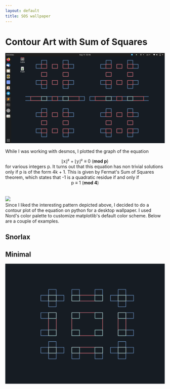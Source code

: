 ```yaml
---
layout: default
title: SOS wallpaper
---
```


# Contour Art with Sum of Squares  

<img src = "images/wallpaper_art_1.png?raw=true"/>

While I was working with desmos, I plotted the graph of the equation 
<div align = "center"> 
  ⌊x⌋²  +  ⌊y⌋² ≡ 0  (<b>mod p</b>)
</div> 
for various integers p. It turns out that this equation has non trivial solutions only if p is of the form 4k + 1. This is given by Fermat's Sum of Squares theorem, which states that -1 is a quadratic residue if and only if 
<div align = "center"> 
  p ≡ 1  (<b>mod 4</b>)
</div> 
<br/><br/>
<img src = "images/wallpaper_art_desmos.gif?raw=true"/>
<br/>
Since I liked the interesting pattern depicted above, I decided to do a contour plot of the equation on python for a desktop wallpaper. I used Nord's color palette to customize matplotlib's default color scheme. Below are a couple of examples. 

## Snorlax 

## Minimal 
<img src = "images/fermat_prime.png?raw=true"/>
